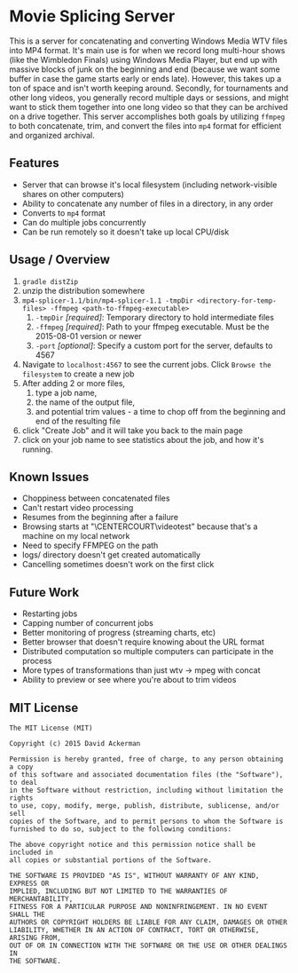 # Movie Splicing Server

This is a server for concatenating and converting Windows Media WTV files into MP4 format.  It's main use is for when
we record long multi-hour shows (like the Wimbledon Finals) using Windows Media Player, but end up with massive blocks
of junk on the beginning and end (because we want some buffer in case the game starts early or ends late). However, this
takes up a ton of space and isn't worth keeping around. Secondly, for tournaments and other long videos, you generally
record multiple days or sessions, and might want to stick them together into one long video so that they can be archived
on a drive together.  This server accomplishes both goals by utilizing `ffmpeg` to both concatenate, trim, and convert
the files into `mp4` format for efficient and organized archival.

## Features
* Server that can browse it's local filesystem (including network-visible shares on other computers)
* Ability to concatenate any number of files in a directory, in any order
* Converts to `mp4` format
* Can do multiple jobs concurrently
* Can be run remotely so it doesn't take up local CPU/disk

## Usage / Overview
1. `gradle distZip`
1. unzip the distribution somewhere
1. `mp4-splicer-1.1/bin/mp4-splicer-1.1 -tmpDir <directory-for-temp-files> -ffmpeg <path-to-ffmpeg-executable>`
    1. `-tmpDir` _[required]_: Temporary directory to hold intermediate files
    1. `-ffmpeg` _[required]_: Path to your ffmpeg executable. Must be the 2015-08-01 version or newer
    1. `-port` _[optional]_: Specify a custom port for the server, defaults to 4567
1. Navigate to `localhost:4567` to see the current jobs. Click `Browse the filesystem` to create a new job
1. After adding 2 or more files,
    1. type a job name,
    1. the name of the output file,
    1. and potential trim values - a time to chop off from the beginning and end of the resulting file
1. click "Create Job" and it will take you back to the main page
1. click on your job name to see statistics about the job, and how it's running.

## Known Issues
* Choppiness between concatenated files
* Can't restart video processing
* Resumes from the beginning after a failure
* Browsing starts at "\\CENTERCOURT\videotest" because that's a machine on my local network
* Need to specify FFMPEG on the path
* logs/ directory doesn't get created automatically
* Cancelling sometimes doesn't work on the first click

## Future Work
* Restarting jobs
* Capping number of concurrent jobs
* Better monitoring of progress (streaming charts, etc)
* Better browser that doesn't require knowing about the URL format
* Distributed computation so multiple computers can participate in the process
* More types of transformations than just wtv -> mpeg with concat
* Ability to preview or see where you're about to trim videos

## MIT License
    The MIT License (MIT)

    Copyright (c) 2015 David Ackerman

    Permission is hereby granted, free of charge, to any person obtaining a copy
    of this software and associated documentation files (the "Software"), to deal
    in the Software without restriction, including without limitation the rights
    to use, copy, modify, merge, publish, distribute, sublicense, and/or sell
    copies of the Software, and to permit persons to whom the Software is
    furnished to do so, subject to the following conditions:

    The above copyright notice and this permission notice shall be included in
    all copies or substantial portions of the Software.

    THE SOFTWARE IS PROVIDED "AS IS", WITHOUT WARRANTY OF ANY KIND, EXPRESS OR
    IMPLIED, INCLUDING BUT NOT LIMITED TO THE WARRANTIES OF MERCHANTABILITY,
    FITNESS FOR A PARTICULAR PURPOSE AND NONINFRINGEMENT. IN NO EVENT SHALL THE
    AUTHORS OR COPYRIGHT HOLDERS BE LIABLE FOR ANY CLAIM, DAMAGES OR OTHER
    LIABILITY, WHETHER IN AN ACTION OF CONTRACT, TORT OR OTHERWISE, ARISING FROM,
    OUT OF OR IN CONNECTION WITH THE SOFTWARE OR THE USE OR OTHER DEALINGS IN
    THE SOFTWARE.